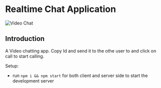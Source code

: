 # Realtime Chat Application

![Video Chat]([https://ibb.co/DWHBQ5t](https://i.ibb.co/W54rfg6/Screenshot-2.png))

## Introduction
A Video chatting app.
Copy Id and send it to the othe user to and click on call to start calling.

Setup:
- run ```npm i && npm start``` for both client and server side to start the development server
